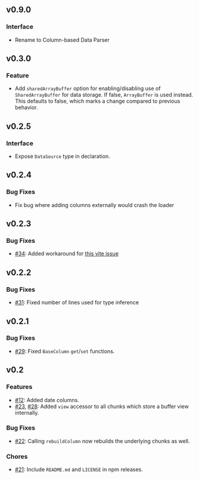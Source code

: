 ## v0.9.0

### Interface

-   Rename to Column-based Data Parser

## v0.3.0

### Feature

-   Add `sharedArrayBuffer` option for enabling/disabling use of `SharedArrayBuffer` for data storage. If false, `ArrayBuffer` is used instead. This defaults to false, which marks a change compared to previous behavior.

## v0.2.5

### Interface

-   Expose `DataSource` type in declaration.

## v0.2.4

### Bug Fixes

-   Fix bug where adding columns externally would crash the loader

## v0.2.3

### Bug Fixes

-   [#34](https://github.com/lukaswagner/csv-parser/pull/34): Added workaround for [this vite issue](https://github.com/vitejs/vite/issues/5699)

## v0.2.2

### Bug Fixes

-   [#31](https://github.com/lukaswagner/csv-parser/pull/31): Fixed number of lines used for type inference

## v0.2.1

### Bug Fixes

-   [#29](https://github.com/lukaswagner/csv-parser/issues/29): Fixed `BaseColumn` `get`/`set` functions.

## v0.2

### Features

-   [#12](https://github.com/lukaswagner/csv-parser/issues/12): Added date columns.
-   [#23](https://github.com/lukaswagner/csv-parser/issues/23), [#28](https://github.com/lukaswagner/csv-parser/issues/28): Added `view` accessor to all chunks which store a buffer view internally.

### Bug Fixes

-   [#22](https://github.com/lukaswagner/csv-parser/issues/22): Calling `rebuildColumn` now rebuilds the underlying chunks as well.

### Chores

-   [#21](https://github.com/lukaswagner/csv-parser/issues/21): Include `README.md` and `LICENSE` in npm releases.

